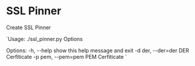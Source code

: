 # SSL Pinner
Create SSL Pinner

`Usage: ./ssl_pinner.py Options

Options:
  -h, --help         show this help message and exit
  -d der, --der=der  DER Cerfiticate
  -p pem, --pem=pem  PEM Cerfiticate
`
 
